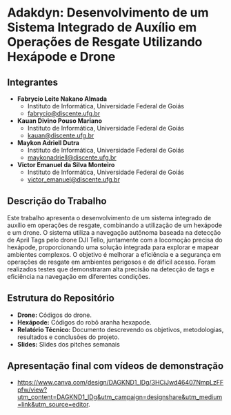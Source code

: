 # Adakdyn: Desenvolvimento de um Sistema Integrado de Auxílio em Operações de Resgate Utilizando Hexápode e Drone

## Integrantes
- **Fabrycio Leite Nakano Almada**
  - Instituto de Informática, Universidade Federal de Goiás
  - fabrycio@discente.ufg.br
- **Kauan Divino Pouso Mariano**
  - Instituto de Informática, Universidade Federal de Goiás
  - kauan@discente.ufg.br
- **Maykon Adriell Dutra**
  - Instituto de Informática, Universidade Federal de Goiás
  - maykonadriell@discente.ufg.br
- **Victor Emanuel da Silva Monteiro**
  - Instituto de Informática, Universidade Federal de Goiás
  - victor_emanuel@discente.ufg.br

## Descrição do Trabalho
Este trabalho apresenta o desenvolvimento de um sistema integrado de auxílio em operações de resgate, combinando a utilização de um hexápode e um drone. O sistema utiliza a navegação autônoma baseada na detecção de April Tags pelo drone DJI Tello, juntamente com a locomoção precisa do hexápode, proporcionando uma solução integrada para explorar e mapear ambientes complexos. O objetivo é melhorar a eficiência e a segurança em operações de resgate em ambientes perigosos e de difícil acesso. Foram realizados testes que demonstraram alta precisão na detecção de tags e eficiência na navegação em diferentes condições.

## Estrutura do Repositório
- **Drone:** Códigos do drone.
- **Hexápode:** Códigos do robô aranha hexapode.
- **Relatório Técnico:** Documento descrevendo os objetivos, metodologias, resultados e conclusões do projeto.
- **Slides:** Slides dos pitches semanais

## Apresentação final com vídeos de demonstração
- https://www.canva.com/design/DAGKND1_lDg/3HCiJwd46407NmpLzFFpfw/view?utm_content=DAGKND1_lDg&utm_campaign=designshare&utm_medium=link&utm_source=editor.
